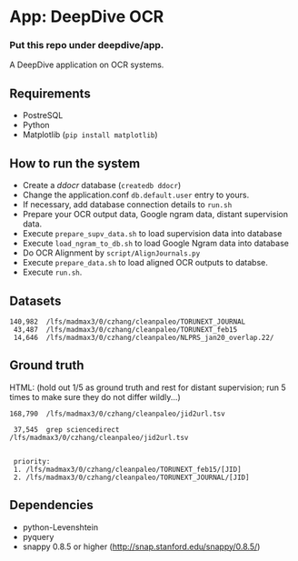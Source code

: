 App: DeepDive OCR
====

### Put this repo under deepdive/app.

A DeepDive application on OCR systems.

Requirements
----

- PostreSQL
- Python
- Matplotlib (`pip install matplotlib`)

How to run the system
----

- Create a *ddocr* database (`createdb ddocr`)
- Change the application.conf `db.default.user` entry to yours.
- If necessary, add database connection details to `run.sh`
- Prepare your OCR output data, Google ngram data, distant supervision data.
- Execute `prepare_supv_data.sh` to load supervision data into database
- Execute `load_ngram_to_db.sh` to load Google Ngram data into database
- Do OCR Alignment by `script/AlignJournals.py`
- Execute `prepare_data.sh` to load aligned OCR outputs to databse.
- Execute `run.sh`.



Datasets
----

    140,982  /lfs/madmax3/0/czhang/cleanpaleo/TORUNEXT_JOURNAL
     43,487  /lfs/madmax3/0/czhang/cleanpaleo/TORUNEXT_feb15
     14,646  /lfs/madmax3/0/czhang/cleanpaleo/NLPRS_jan20_overlap.22/



Ground truth
----

HTML: (hold out 1/5 as ground truth and rest for distant supervision; run 5 times to make sure they do not differ wildly...)

    168,790  /lfs/madmax3/0/czhang/cleanpaleo/jid2url.tsv

     37,545  grep sciencedirect /lfs/madmax3/0/czhang/cleanpaleo/jid2url.tsv
     

     priority: 
     1. /lfs/madmax3/0/czhang/cleanpaleo/TORUNEXT_feb15/[JID] 
     2. /lfs/madmax3/0/czhang/cleanpaleo/TORUNEXT_JOURNAL/[JID] 



Dependencies
----

- python-Levenshtein
- pyquery
- snappy 0.8.5 or higher (http://snap.stanford.edu/snappy/0.8.5/)
